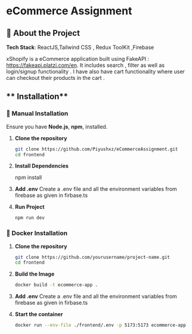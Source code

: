 #  eCommerce Assignment

## 📖 About the Project

**Tech Stack**: ReactJS,Tailwind CSS , Redux ToolKit ,Firebase

xShopify is a eCommerce application built using FakeAPI : https://fakeapi.platzi.com/en. It includes search , filter as well as login/signup functionality . I have also have cart functionality where user can checkout their products in the cart . 



## ** Installation**

### **🔹 Manual Installation**
Ensure you have **Node.js**, **npm**,  installed.

1. **Clone the repository**  
   ```sh
   git clone https://github.com/Piyushxz/eCommerceAssignment.git
   cd frontend
2. **Install Dependencies**  
    
    npm install

3. **Add .env**
    Create a .env file and all the environment variables from firebase as given in firbase.ts
4. **Run Project**

    ```sh
    npm run dev

### **🔹 Docker Installation**
1. **Clone the repository**  
   ```sh
   git clone https://github.com/yourusername/project-name.git
   cd frontend
2. **Build the Image**
    ```sh
    docker build -t ecommerce-app .
3. **Add .env**
    Create a .env file and all the environment variables from firebase as given in firbase.ts

4. **Start the container**
    ```sh
    docker run --env-file ./frontend/.env -p 5173:5173 ecommerce-app



